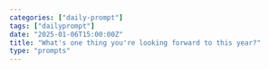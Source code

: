 ```yaml
---
categories: ["daily-prompt"]
tags: ["dailyprompt"]
date: "2025-01-06T15:00:00Z"
title: "What's one thing you're looking forward to this year?"
type: "prompts"
---
```

